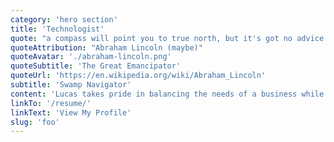 ```yaml
---
category: 'hero section'
title: 'Technologist'
quote: "a compass will point you to true north, but it's got no advice about the swamps and deserts and chasms that you'll encounter along the way. If in pursuit of your destination you plunge ahead, heedless of obstacles, and achieve nothing more than to sink in a swamp, what's the use of knowing true north?"
quoteAttribution: "Abraham Lincoln (maybe)"
quoteAvatar: './abraham-lincoln.png'
quoteSubtitle: 'The Great Emancipator'
quoteUrl: 'https://en.wikipedia.org/wiki/Abraham_Lincoln'
subtitle: 'Swamp Navigator'
content: 'Lucas takes pride in balancing the needs of a business while maintaining a strong focus on engineering craftsmanship. He has over a decade of experience building software and high-performing engineering teams. He is taking some time off right now, focused on reading, writing, coding, and playing the occasional video game.'
linkTo: '/resume/'
linkText: 'View My Profile'
slug: 'foo'
---
```

